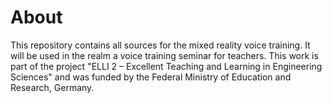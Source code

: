 # About
This repository contains all sources for the mixed reality voice training. It will be used in the realm a voice training seminar for teachers. This work is part of the project "ELLI 2 – Excellent Teaching and Learning in Engineering Sciences" and was funded by the Federal Ministry of Education and Research, Germany.
